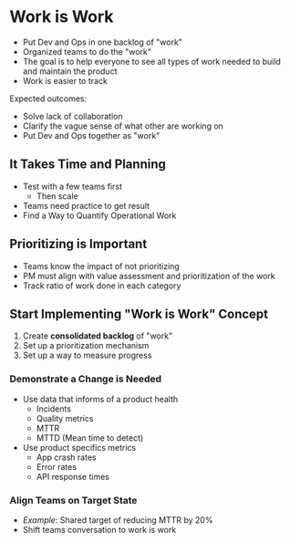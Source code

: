 # Work is Work

- Put Dev and Ops in one backlog of "work"
- Organized teams to do the "work"
- The goal is to help everyone to see all types of work needed to build and maintain the product
- Work is easier to track

Expected outcomes:

- Solve lack of collaboration
- Clarify the vague sense of what other are working on
- Put Dev and Ops together as "work"

## It Takes Time and Planning

- Test with a few teams first
  - Then scale
- Teams need practice to get result
- Find a Way to Quantify Operational Work

## Prioritizing is Important

- Teams know the impact of not prioritizing
- PM must align with value assessment and prioritization of the work
- Track ratio of work done in each category

## Start Implementing "Work is Work" Concept

1. Create **consolidated backlog** of "work"
2. Set up a prioritization mechanism
3. Set up a way to measure progress

### Demonstrate a Change is Needed

- Use data that informs of a product health
  - Incidents
  - Quality metrics
  - MTTR
  - MTTD (Mean time to detect)
- Use product specifics metrics
  - App crash rates
  - Error rates
  - API response times

### Align Teams on Target State

- _Example_: Shared target of reducing MTTR by 20%
- Shift teams conversation to work is work
